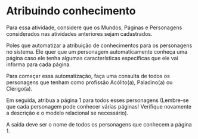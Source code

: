 # Atribuindo conhecimento

Para essa atividade, considere que os Mundos, Páginas e Personagens considerados nas atividades anteriores sejam cadastrados. 

Poles que automatizar a atribuição de conhecimentos para os personagens no sistema. Ele quer que um personagem automaticamente conheça uma página caso ele tenha algumas características específicas que ele vai informa para cada página.

Para começar essa automatização, faça uma consulta de todos os personagens que tenham como profissão Acólito(a), Paladino(a) ou Clérigo(a).

Em seguida, atribua a página 1 para todos esses personagens (Lembre-se que cada personagem pode conhecer várias páginas! Verifique novamente a descrição e o modelo relacional se necessário). 

A saída deve ser o nome de todos os personagens que conhecem a página 1.
